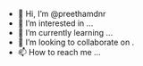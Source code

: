 - 👋 Hi, I’m @preethamdnr
- 👀 I’m interested in ...
- 🌱 I’m currently learning ...
- 💞️ I’m looking to collaborate on .
- 📫 How to reach me ...
<!---
preethamdnr/preethamdnr is a ✨ special ✨ repository because its `README.md` (this file) appears on your GitHub profile.
You can click the Preview link to take a look at your changes.
--->
